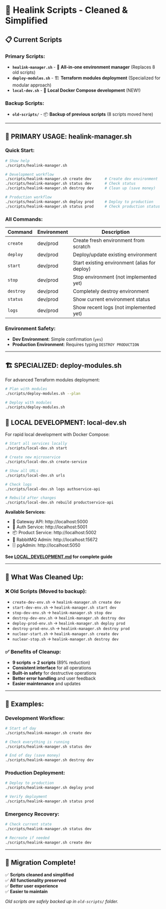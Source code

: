# 🚀 Healink Scripts - Cleaned & Simplified

## 📋 Current Scripts

### **Primary Scripts:**
- **`healink-manager.sh`** - 🎯 **All-in-one environment manager** (Replaces 8 old scripts)
- **`deploy-modules.sh`** - 🏗️ **Terraform modules deployment** (Specialized for modular approach)
- **`local-dev.sh`** - 🐳 **Local Docker Compose development** (NEW!)

### **Backup Scripts:**
- **`old-scripts/`** - 📦 **Backup of previous scripts** (8 scripts moved here)

---

## 🎯 **PRIMARY USAGE: healink-manager.sh**

### **Quick Start:**
```bash
# Show help
./scripts/healink-manager.sh

# Development workflow
./scripts/healink-manager.sh create dev      # Create dev environment
./scripts/healink-manager.sh status dev      # Check status
./scripts/healink-manager.sh destroy dev     # Clean up (save money)

# Production workflow  
./scripts/healink-manager.sh deploy prod     # Deploy to production
./scripts/healink-manager.sh status prod     # Check production status
```

### **All Commands:**
| Command | Environment | Description |
|---------|-------------|-------------|
| `create` | dev/prod | Create fresh environment from scratch |
| `deploy` | dev/prod | Deploy/update existing environment |
| `start` | dev/prod | Start existing environment (alias for deploy) |
| `stop` | dev/prod | Stop environment (not implemented yet) |
| `destroy` | dev/prod | Completely destroy environment |
| `status` | dev/prod | Show current environment status |
| `logs` | dev/prod | Show recent logs (not implemented yet) |

### **Environment Safety:**
- **Dev Environment**: Simple confirmation (`yes`)
- **Production Environment**: Requires typing `DESTROY PRODUCTION`

---

## 🏗️ **SPECIALIZED: deploy-modules.sh**

For advanced Terraform modules deployment:
```bash
# Plan with modules
./scripts/deploy-modules.sh --plan

# Deploy with modules
./scripts/deploy-modules.sh
```

## 🐳 **LOCAL DEVELOPMENT: local-dev.sh**

For rapid local development with Docker Compose:
```bash
# Start all services locally
./scripts/local-dev.sh start

# Create new microservice
./scripts/local-dev.sh create-service

# Show all URLs
./scripts/local-dev.sh urls

# Check logs
./scripts/local-dev.sh logs authservice-api

# Rebuild after changes
./scripts/local-dev.sh rebuild productservice-api
```

**Available Services:**
- 🚪 Gateway API: http://localhost:5000
- 🔐 Auth Service: http://localhost:5001  
- 📦 Product Service: http://localhost:5002
- 🐰 RabbitMQ Admin: http://localhost:15672
- 🗄️ pgAdmin: http://localhost:5050

**See [LOCAL_DEVELOPMENT.md](../LOCAL_DEVELOPMENT.md) for complete guide**

---

## 🧹 **What Was Cleaned Up:**

### **❌ Old Scripts (Moved to backup):**
- `create-dev-env.sh` → `healink-manager.sh create dev`
- `start-dev-env.sh` → `healink-manager.sh start dev`  
- `stop-dev-env.sh` → `healink-manager.sh stop dev`
- `destroy-dev-env.sh` → `healink-manager.sh destroy dev`
- `deploy-prod-env.sh` → `healink-manager.sh deploy prod`
- `destroy-prod-env.sh` → `healink-manager.sh destroy prod`
- `nuclear-start.sh` → `healink-manager.sh create dev`
- `nuclear-stop.sh` → `healink-manager.sh destroy dev`

### **✅ Benefits of Cleanup:**
- **9 scripts → 2 scripts** (89% reduction)
- **Consistent interface** for all operations
- **Built-in safety** for destructive operations
- **Better error handling** and user feedback
- **Easier maintenance** and updates

---

## 📖 **Examples:**

### **Development Workflow:**
```bash
# Start of day
./scripts/healink-manager.sh create dev

# Check everything is running
./scripts/healink-manager.sh status dev

# End of day (save money)
./scripts/healink-manager.sh destroy dev
```

### **Production Deployment:**
```bash
# Deploy to production
./scripts/healink-manager.sh deploy prod

# Verify deployment
./scripts/healink-manager.sh status prod
```

### **Emergency Recovery:**
```bash
# Check current state
./scripts/healink-manager.sh status dev

# Recreate if needed
./scripts/healink-manager.sh create dev
```

---

## 🎯 **Migration Complete!**

✅ **Scripts cleaned and simplified**  
✅ **All functionality preserved**  
✅ **Better user experience**  
✅ **Easier to maintain**  

*Old scripts are safely backed up in `old-scripts/` folder.*